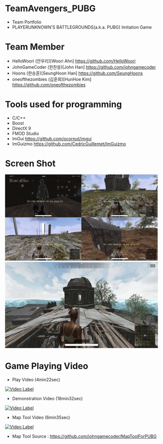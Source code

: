 # TeamAvengers_PUBG
- Team Portfolio
- PLAYERUNKNOWN'S BATTLEGROUNDS(a.k.a. PUBG) Imitation Game 

# Team Member
- HelloWoori      (안우리)[Woori Ahn] https://github.com/HelloWoori
- JohnGameCoder   (한찬응)[John Han] https://github.com/johngamecoder
- Hoons           (한승훈)[SeungHoon Han] https://github.com/SeungHoons
- oneofthezombies (김훈회)[HunHoe Kim] https://github.com/oneofthezombies


# Tools used for programming
- C/C++
- Boost
- DirectX 9
- FMOD Studio
- ImGui https://github.com/ocornut/imgui
- ImGuizmo https://github.com/CedricGuillemet/ImGuizmo

# Screen Shot
![Screenshot1](https://github.com/oneofthezombies/TeamAvengers_PUBG/blob/master/PUBG%ED%8F%AC%ED%8F%B4.png)
![Screenshot2](https://github.com/oneofthezombies/TeamAvengers_PUBG/blob/master/PUBG.png)

# Game Playing Video
- Play Video (4min22sec)

[![Video Label](http://img.youtube.com/vi/Anu5nLHhWZY/0.jpg)](https://youtu.be/Anu5nLHhWZY)


- Demonstration Video (18min32sec)

[![Video Label](http://img.youtube.com/vi/Nr4cj6VqXCM/0.jpg)](https://youtu.be/Nr4cj6VqXCM)


- Map Tool Video (6min35sec)

[![Video Label](http://img.youtube.com/vi/G8EO_M4ph68/0.jpg)](https://youtu.be/G8EO_M4ph68)

- Map Tool Source : https://github.com/johngamecoder/MapToolForPUBG
